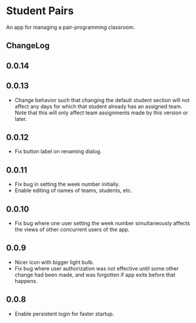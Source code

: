# Student Pairs

An app for managing a pair-programming classroom.

## ChangeLog

## 0.0.14

## 0.0.13

- Change behavior such that changing the default student section will
  not affect any days for which that student already has an assigned
  team.  Note that this will only affect team assignments made by this
  version or later.

## 0.0.12

- Fix button label on renaming dialog.

## 0.0.11

- Fix bug in setting the week number initially.
- Enable editing of names of teams, students, etc.

## 0.0.10

- Fix bug where one user setting the week number simultaneously
  affects the views of other concurrent users of the app.

## 0.0.9

- Nicer icon with bigger light bulb.
- Fix bug where user authorization was not effective until some other
  change had been made, and was forgotten if app exits before that
  happens.

## 0.0.8

- Enable persistent login for faster startup.
